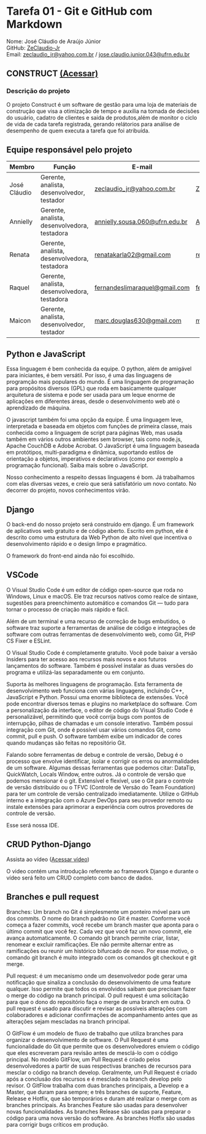 # Tarefa 01 - Git e GitHub com Markdown 
Nome: José Cláudio de Araújo Júnior  
GitHub: [ZeClaudio-Jr](https://github.com/ZeClaudio-Jr)  
Email: zeclaudio_jr@yahoo.com.br / jose.claudio.junior.043@ufrn.edu.br

## CONSTRUCT [(Acessar)](https://github.com/renatak12/construct)

### Descrição do projeto

O projeto Construct é um software de gestão para uma loja de materiais de construção que visa a otimização de tempo e auxilia na tomada de decisões do usuário, cadatro de clientes e saida de produtos,além de monitor o ciclo de vida de cada tarefa registrada, gerando relátorios para análise de desempenho de quem executa a tarefa que foi atribuída.  

## Equipe responsável pelo projeto  

| Membro| Função | E-mail | GitHub |  
| -------------------- | ------------------------------------------- | -------------------------------------------- | ----------------------------------- |  
| José Cláudio | Gerente, analista, desenvolvedor, testador | zeclaudio_jr@yahoo.com.br | [ZeClaudio-Jr](https://github.com/ZeClaudio-Jr) |
Annielly | Gerente, analista, desenvolvedora, testadora | annielly.sousa.060@ufrn.edu.br | [Anniellyfs](https://github.com/Anniellyfs) |  
| Renata | Gerente, analista, desenvolvedora, testadora | renatakarla02@gmail.com | [renatak12](https://github.com/renatak12) |  
Raquel | Gerente, analista, desenvolvedora, testadora | fernandeslimaraquel@gmail.com | [fernandesraquel](https://github.com/fernandesraquel) |  
| Maicon | Gerente, analista, desenvolvedor, testador | marc.douglas630@gmail.com | [mdouglas630](https://github.com/mdouglas630) |   

## Python e JavaScript

Essa linguagem é bem conhecida da equipe. O python, além de amigável para iniciantes, é bem versátil. Por isso, é uma das linguagens de programção mais populares do mundo. É uma linguagem de programação para propósitos diversos (GPL) que roda em basicamente qualquer arquitetura de sistema e pode ser usada para um leque enorme de aplicações em diferentes áreas, desde o desenvolvimento web até o aprendizado de máquina.

O javascript também foi uma opção da equipe. É uma linguagem leve, interpretada e baseada em objetos com funções de primeira classe, mais conhecida como a linguagem de script para páginas Web, mas usada também em vários outros ambientes sem browser, tais como node.js, Apache CouchDB e Adobe Acrobat. O JavaScript é uma linguagem baseada em protótipos, multi-paradigma e dinâmica, suportando estilos de orientação a objetos, imperativos e declarativos (como por exemplo a programação funcional). Saiba mais sobre o JavaScript.

Nosso conhecimento a respeito dessas linguagens é bom. Já trabalhamos com elas diversas vezes, e creio que será satisfatório um novo contato. No decorrer do projeto, novos conhecimentos virão.

## Django

O back-end do nosso projeto será construído em django. É um framework de aplicativos web gratuito e de código aberto. Escrito em python, ele é descrito como uma estrutura da Web Python de alto nível que incentiva o desenvolvimento rápido e o design limpo e pragmático.

O framework do front-end ainda não foi escolhido.

## VSCode

O Visual Studio Code é um editor de código open-source que roda no Windows, Linux e macOS. Ele traz recursos nativos como realce de sintaxe, sugestões para preenchimento automático e comandos Git — tudo para tornar o processo de criação mais rápido e fácil.

Além de um terminal e uma recurso de correção de bugs embutidos, o software traz suporte a ferramentas de análise de código e integrações de software com outras ferramentas de desenvolvimento web, como Git, PHP CS Fixer e ESLint.

O Visual Studio Code é completamente gratuito. Você pode baixar a versão Insiders para ter acesso aos recursos mais novos e aos futuros lançamentos do software. Também é possível instalar as duas versões do programa e utilizá-las separadamente ou em conjunto.

Suporta às melhores linguagens de programação. Esta ferramenta de desenvolvimento web funciona com várias linguagens, incluindo C++, JavaScript e Python. Possui uma enorme biblioteca de extensões. Você pode encontrar diversos temas e plugins no marketplace do software. Com a personalização da interface, o editor de código do Visual Studio Code é personalizável, permitindo que você corrija bugs com pontos de interrupção, pilhas de chamadas e um console interativo. Também possui integração com Git, onde é possível usar vários comandos Git, como commit, pull e push. O software também exibe um indicador de cores quando mudanças são feitas no repositório Git.

Falando sobre ferramentas de debug e controle de versão, Debug é o processo que envolve identificar, isolar e corrigir os erros ou anormalidades de um software. Algumas dessas ferramentas que podemos citar: DataTip, QuickWatch, Locals Window, entre outros. Já o controle de versão que podemos mensionar é o git. Extensível e flexível, use o Git para o controle de versão distribuído ou o TFVC (Controle de Versão do Team Foundation) para ter um controle de versão centralizado imediatamente. Utilize o GitHub interno e a integração com o Azure DevOps para seu provedor remoto ou instale extensões para aprimorar a experiência com outros provedores de controle de versão.

Esse será nossa IDE.

## CRUD Python-Django

Assista ao vídeo ([Acessar vídeo](https://www.youtube.com/watch?v=GGBzMpIAgz4))

O video contém uma introdução referente ao framework Django e durante o vídeo será feito um CRUD completo com banco de dados.

## Branches e pull request

Branches: Um branch no Git é simplesmente um ponteiro móvel para um dos commits. O nome do branch padrão no Git é master. Conforme você começa a fazer commits, você recebe um branch master que aponta para o último commit que você fez. Cada vez que você faz um novo commit, ele avança automaticamente. O comando git branch permite criar, listar, renomear e excluir ramificações. Ele não permite alternar entre as ramificações ou reunir um histórico bifurcado de novo. Por esse motivo, o comando git branch é muito integrado com os comandos git checkout e git merge.

Pull request: é um mecanismo onde um desenvolvedor pode gerar uma notificação que sinaliza a conclusão do desenvolvimento de uma feature qualquer. Isso permite que todos os envolvidos saibam que precisam fazer o merge do código na branch principal. O pull request é uma solicitação para que o dono do repositório faça o merge de uma branch em outra. O pull request é usado para discutir e revisar as possíveis alterações com colaboradores e adicionar confirmações de acompanhamento antes que as alterações sejam mescladas na branch principal.

O GitFlow é um modelo de fluxo de trabalho que utiliza branches para organizar o desenvolvimento de software. O Pull Request é uma funcionalidade do Git que permite que os desenvolvedores enviem o código que eles escreveram para revisão antes de mesclá-lo com o código principal. No modelo GitFlow, um Pull Request é criado pelos desenvolvedores a partir de suas respectivas branches de recursos para mesclar o código na branch develop. Geralmente, um Pull Request é criado após a conclusão dos recursos e é mesclado na branch develop pelo revisor. O GitFlow trabalha com duas branches principais, a Develop e a Master, que duram para sempre; e três branches de suporte, Feature, Release e Hotfix, que são temporários e duram até realizar o merge com as branches principais. As branches Feature são usadas para desenvolver novas funcionalidades. As branches Release são usadas para preparar o código para uma nova versão do software. As branches Hotfix são usadas para corrigir bugs críticos em produção.
